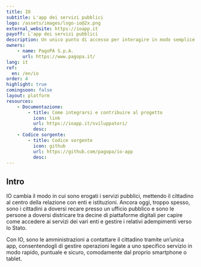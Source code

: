 ```yaml
---
title: IO
subtitle: L'app dei servizi pubblici
logo: /assets/images/logo-io@2x.png
external_website: https://ioapp.it
payoff: L'app dei servizi pubblici
description: Un unico punto di accesso per interagire in modo semplice e sicuro con i servizi pubblici locali e nazionali, direttamente dal tuo smartphone.
owners:
    - name: PagoPA S.p.A.
      url: https://www.pagopa.it/
lang: it
ref:
  en: /en/io
order: 4
highlight: true
comingsoon: false
layout: platform
resources:
    - Documentazione:
        - title: Come integrarsi e contribuire al progetto
          icon: link
          url: https://ioapp.it/sviluppatori/
          desc:
    - Codice sorgente:
        - title: Codice sorgente
          icon: github
          url: https://github.com/pagopa/io-app
          desc:
---
```


## Intro

IO cambia il modo in cui sono erogati i servizi pubblici, mettendo il cittadino al centro della relazione con enti e istituzioni. Ancora oggi, troppo spesso, sono i cittadini a doversi recare presso un ufficio pubblico e sono le persone a doversi districare tra decine di piattaforme digitali per capire come accedere ai servizi dei vari enti e gestire i relativi adempimenti verso lo Stato. 

Con IO, sono le amministrazioni a contattare il cittadino tramite un’unica app, consentendogli di gestire operazioni legate a uno specifico servizio in modo rapido, puntuale e sicuro, comodamente dal proprio smartphone o tablet.
